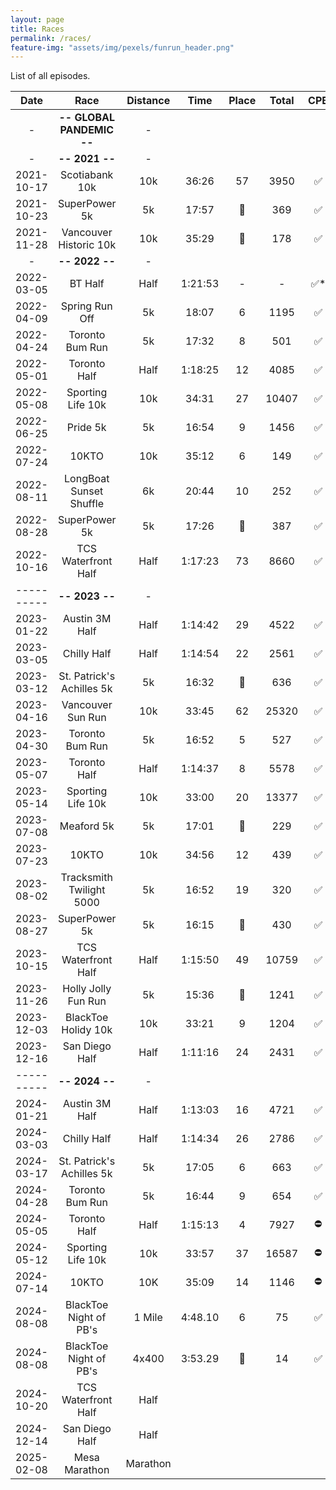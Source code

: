 ```yaml
---
layout: page
title: Races
permalink: /races/
feature-img: "assets/img/pexels/funrun_header.png"
---
```


List of all episodes.

|    Date    |           Race            | Distance |  Time   | Place | Total |  CPB  |  PB   | Link                                                                                                                                                                                                     |
| :--------: | :-----------------------: | :------: | :-----: | :---: | :---: | :---: | :---: | :------------------------------------------------------------------------------------------------------------------------------------------------------------------------------------------------------- |
|     -      | **-- GLOBAL PANDEMIC --** |    -     |
|     -      |      **-- 2021 --**       |    -     |
| 2021-10-17 |      Scotiabank 10k       |   10k    |  36:26  |  57   | 3950  |   ✅   |       | [Results](https://sportstats.one/results/113579?focus=2265&type=pid)                                                                                                                                     |
| 2021-10-23 |       SuperPower 5k       |    5k    |  17:57  |   🥉   |  369  |   ✅   |   ✅   | [Results](https://sportstats.one/results/113386?focus=82&type=pid)                                                                                                                                       |
| 2021-11-28 |  Vancouver Historic 10k   |   10k    |  35:29  |   🥉   |  178  |   ✅   |   ✅   | [Results](https://static1.squarespace.com/static/60d3e9cf7486d231c71a9c58/t/6212e8008c750a3ce048ac82/1645406208197/2021_VanHistoric_Results%281%29.pdf)                                                  |
|     -      |      **-- 2022 --**       |    -     |
| 2022-03-05 |         BT  Half          |   Half   | 1:21:53 |   -   |   -   |  ✅*   |  ✅*   | -                                                                                                                                                                                                        |
| 2022-04-09 |      Spring Run Off       |    5k    |  18:07  |   6   | 1195  |   ✅   |       | [Results](https://sportstats.one/results/114365?focus=2260&type=pid)                                                                                                                                     |
| 2022-04-24 |      Toronto Bum Run      |    5k    |  17:32  |   8   |  501  |   ✅   |   ✅   | [Results](https://results.raceroster.com/v2/en-CA/results/m7xfvwstqn94snf3/results)                                                                                                                      |
| 2022-05-01 |       Toronto Half        |   Half   | 1:18:25 |  12   | 4085  |   ✅   |   ✅   | [Results](https://sportstats.one/results/114800?focus=6062&type=pid)                                                                                                                                     |
| 2022-05-08 |     Sporting Life 10k     |   10k    |  34:31  |  27   | 10407 |   ✅   |   ✅   | [Results](https://sportstats.one/results/114390?focus=4550&type=pid)                                                                                                                                     |
| 2022-06-25 |         Pride 5k          |    5k    |  16:54  |   9   | 1456  |   ✅   |   ✅   | [Results](https://results.raceroster.com/v2/en-CA/results/wxqpcwthd3j6mf2x/results?subEvent=&_gl=1*1nlc9ec*_ga*MTI1MjI4MDE2Ny4xNzE1MTEwNjQz*_ga_00MLJDHYVT*MTcxNTExMDY0My4xLjAuMTcxNTExMDY0My4wLjAuMA..) |
| 2022-07-24 |           10KTO           |   10k    |  35:12  |   6   |  149  |   ✅   |       | [Results](https://sportstats.one/results/116710?focus=1282&type=pid)                                                                                                                                     |
| 2022-08-11 |  LongBoat Sunset Shuffle  |    6k    |  20:44  |  10   |  252  |   ✅   |   ✅   | [Results](https://results.raceroster.com/v2/en-CA/results/u6r3ndu55jh7un45/results)                                                                                                                      |
| 2022-08-28 |       SuperPower 5k       |    5k    |  17:26  |   🥈   |  387  |   ✅   |   ✅   | [Results](https://sportstats.one/results/116766?focus=189&type=pid)                                                                                                                                      |
| 2022-10-16 |    TCS Waterfront Half    |   Half   | 1:17:23 |  73   | 8660  |   ✅   |   ✅   | [Results](https://sportstats.one/results/114381?focus=14312&type=pid)                                                                                                                                    |
| ---------- |      **-- 2023 --**       |    -     |
| 2023-01-22 |      Austin 3M Half       |   Half   | 1:14:42 |  29   | 4522  |   ✅   |   ✅   | [Results](https://www.mychiptime.com/searchevent.php?id=14850)                                                                                                                                           |
| 2023-03-05 |        Chilly Half        |   Half   | 1:14:54 |  22   | 2561  |   ✅   |       | [Results](https://results.raceroster.com/v2/en-US/results/t6eecgh7bs7ayp3y/results?subEvent=159834)                                                                                                      |
| 2023-03-12 | St. Patrick's Achilles 5k |    5k    |  16:32  |   🥉   |  636  |   ✅   |   ✅   | [Results](https://results.raceroster.com/v2/en-CA/results/69bpyerrt4d4xebz/results?subEvent=&page=1&sortCol=chipTime&sortDir=asc)                                                                        |
| 2023-04-16 |     Vancouver Sun Run     |   10k    |  33:45  |  62   | 25320 |   ✅   |   ✅   | [Results](https://sportstats.one/results/118162?focus=25509&type=pid)                                                                                                                                    |
| 2023-04-30 |      Toronto Bum Run      |    5k    |  16:52  |   5   |  527  |   ✅   |       | [Results](https://results.raceroster.com/v2/en-CA/results/ytm9d69p5j9msvcx/results)                                                                                                                      |
| 2023-05-07 |       Toronto Half        |   Half   | 1:14:37 |   8   | 5578  |   ✅   |   ✅   | [Results](https://sportstats.one/results/128526?focus=35505&type=pid)                                                                                                                                    |
| 2023-05-14 |     Sporting Life 10k     |   10k    |  33:00  |  20   | 13377 |   ✅   |   ✅   | [Results](https://sportstats.one/results/128532?focus=5578&type=pid)                                                                                                                                     |
| 2023-07-08 |        Meaford 5k         |    5k    |  17:01  |   🥇   |  229  |   ✅   |       | [Results](https://results.raceroster.com/v2/en-CA/results/wmkh6whux2wvgpad/results?subEvent=)                                                                                                            |
| 2023-07-23 |           10KTO           |   10k    |  34:56  |  12   |  439  |   ✅   |       | [Results](https://sportstats.one/results/118625?focus=4690&type=pid)                                                                                                                                     |
| 2023-08-02 | Tracksmith Twilight 5000  |    5k    |  16:52  |  19   |  320  |   ✅   |       | [Results](https://results.raceroster.com/v2/en-US/results/qch3trzmetwkyeu7/results?page=1&sortCol=gunTime&sortDir=asc)                                                                                   |
| 2023-08-27 |       SuperPower 5k       |    5k    |  16:15  |   🥈   |  430  |   ✅   |   ✅   | [Results](https://sportstats.one/results/129474?focus=1032&type=pid)                                                                                                                                     |
| 2023-10-15 |    TCS Waterfront Half    |   Half   | 1:15:50 |  49   | 10759 |   ✅   |       | [Results](https://sportstats.one/results/129771?focus=104939&type=pid)                                                                                                                                   |
| 2023-11-26 |    Holly Jolly Fun Run    |    5k    |  15:36  |   🥈   | 1241  |   ✅   |   ✅   | [Results](https://results.raceroster.com/v2/en-CA/results/qc2qr7ea2xn6wzff/results)                                                                                                                      |
| 2023-12-03 |    BlackToe Holidy 10k    |   10k    |  33:21  |   9   | 1204  |   ✅   |       | [Results](https://results.raceroster.com/v2/en-CA/results/mvc52u2zrfc4gbf2/results?_gl=1*186g7s6*_ga*MjgyNjA2MDY5LjE2MjM3Nzk5MTk.*_ga_1WPZ1G08ZN*MTcwMTU1MzQzMS4xLjEuMTcwMTU1MzgzMS41OS4wLjA.)           |
| 2023-12-16 |      San Diego Half       |   Half   | 1:11:16 |  24   | 2431  |   ✅   |   ✅   | [Results](https://www.athlinks.com/event/374702/results/Event/1067333/Course/2422243/Results)                                                                                                            |
| ---------- |      **-- 2024 --**       |    -     |
| 2024-01-21 |      Austin 3M Half       |   Half   | 1:13:03 |  16   | 4721  |   ✅   |       | [Results](https://mychiptime.com/searchevent.php?id=15389)                                                                                                                                               |
| 2024-03-03 |        Chilly Half        |   Half   | 1:14:34 |  26   | 2786  |   ✅   |       | [Results](https://sportstats.one/results/130407)                                                                                                                                                         |
| 2024-03-17 | St. Patrick's Achilles 5k |    5k    |  17:05  |   6   |  663  |   ✅   |       | [Results](https://results.raceroster.com/v2/en-CA/results/77r9ng33bzxwysem/results)                                                                                                                      |
| 2024-04-28 |      Toronto Bum Run      |    5k    |  16:44  |   9   |  654  |   ✅   |       | [Results](https://results.raceroster.com/v2/en-CA/results/7q25eetdd7vh23ya/results?_gl=1*1uhucuu*_ga*MjgyNjA2MDY5LjE2MjM3Nzk5MTk.*_ga_1WPZ1G08ZN*MTcxNDE2OTgyNC40My4xLjE3MTQxNzAwMjIuMy4wLjA.)           |
| 2024-05-05 |       Toronto Half        |   Half   | 1:15:13 |   4   | 7927  |   ⛔   |       | [Results](https://sportstats.one/results/130410?focus=7997&type=pid)                                                                                                                                     |
| 2024-05-12 |     Sporting Life 10k     |   10k    |  33:57  |  37   | 16587 |   ⛔   |       | [Results](https://sportstats.one/results/140346)                                                                                                                                                         |
| 2024-07-14 |           10KTO           |   10K    |  35:09  |  14   | 1146  |   ⛔   |       | [Results](https://sportstats.one/results/141479)                                                                                                                                                         |
| 2024-08-08 |  BlackToe Night of PB's   |  1 Mile  | 4:48.10 |   6   |  75   |   ✅   |   ✅   | [Results](https://www.windsortiming.com/LiveResults/2024/NightofthePBs/index.php?Day=Results/240808F001.htm)                                                                                             |
| 2024-08-08 |  BlackToe Night of PB's   |  4x400   | 3:53.29 |   🥇   |  14   |   ✅   |   ✅   | [Results](https://www.windsortiming.com/LiveResults/2024/NightofthePBs/index.php?Day=Results/240808F005.htm)                                                                                             |
| 2024-10-20 |    TCS Waterfront Half    |   Half   |
| 2024-12-14 |      San Diego Half       |   Half   |
| 2025-02-08 |       Mesa Marathon       | Marathon |
